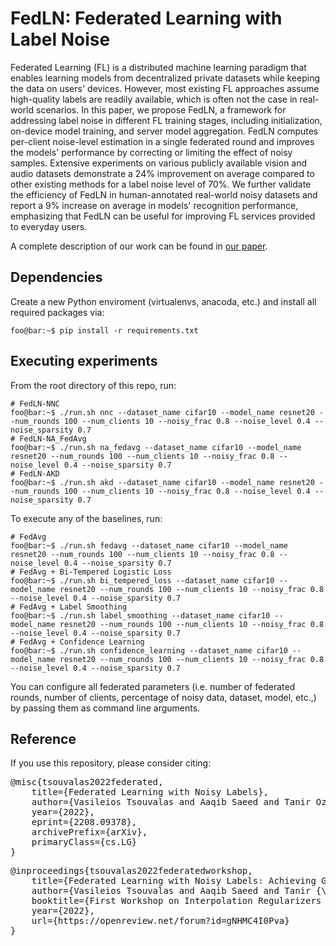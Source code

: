 # FedLN: Federated Learning with Label Noise

Federated Learning (FL) is a distributed machine learning paradigm that enables learning models from decentralized private datasets while keeping the data on users' devices. However, most existing FL approaches assume high-quality labels are readily available, which is often not the case in real-world scenarios. In this paper, we propose FedLN, a framework for addressing label noise in different FL training stages, including initialization, on-device model training, and server model aggregation. FedLN computes per-client noise-level estimation in a single federated round and improves the models' performance by correcting or limiting the effect of noisy samples. Extensive experiments on various publicly available vision and audio datasets demonstrate a 24\% improvement on average compared to other existing methods for a label noise level of 70\%. We further validate the efficiency of FedLN in human-annotated real-world noisy datasets and report a 9\% increase on average in models' recognition performance, emphasizing that FedLN can be useful for improving FL services provided to everyday users.


A complete description of our work can be found in [our paper](https://arxiv.org/abs/2208.09378).

## Dependencies
Create a new Python enviroment (virtualenvs, anacoda, etc.) and install all required packages via:
```console
foo@bar:~$ pip install -r requirements.txt
```

## Executing experiments
From the root directory of this repo, run:

```console
# FedLN-NNC
foo@bar:~$ ./run.sh nnc --dataset_name cifar10 --model_name resnet20 --num_rounds 100 --num_clients 10 --noisy_frac 0.8 --noise_level 0.4 --noise_sparsity 0.7
# FedLN-NA_FedAvg
foo@bar:~$ ./run.sh na_fedavg --dataset_name cifar10 --model_name resnet20 --num_rounds 100 --num_clients 10 --noisy_frac 0.8 --noise_level 0.4 --noise_sparsity 0.7
# FedLN-AKD
foo@bar:~$ ./run.sh akd --dataset_name cifar10 --model_name resnet20 --num_rounds 100 --num_clients 10 --noisy_frac 0.8 --noise_level 0.4 --noise_sparsity 0.7
```

To execute any of the baselines, run:
```console
# FedAvg
foo@bar:~$ ./run.sh fedavg --dataset_name cifar10 --model_name resnet20 --num_rounds 100 --num_clients 10 --noisy_frac 0.8 --noise_level 0.4 --noise_sparsity 0.7
# FedAvg + Bi-Tempered Logistic Loss
foo@bar:~$ ./run.sh bi_tempered_loss --dataset_name cifar10 --model_name resnet20 --num_rounds 100 --num_clients 10 --noisy_frac 0.8 --noise_level 0.4 --noise_sparsity 0.7
# FedAvg + Label Smoothing
foo@bar:~$ ./run.sh label_smoothing --dataset_name cifar10 --model_name resnet20 --num_rounds 100 --num_clients 10 --noisy_frac 0.8 --noise_level 0.4 --noise_sparsity 0.7
# FedAvg + Confidence Learning
foo@bar:~$ ./run.sh confidence_learning --dataset_name cifar10 --model_name resnet20 --num_rounds 100 --num_clients 10 --noisy_frac 0.8 --noise_level 0.4 --noise_sparsity 0.7
```

You can configure all federated parameters (i.e. number of federated rounds, number of clients, percentage of noisy data, dataset, model, etc.,) by passing them as command line arguments.

## Reference
If you use this repository, please consider citing:

<pre>@misc{tsouvalas2022federated,
	title={Federated Learning with Noisy Labels}, 
	author={Vasileios Tsouvalas and Aaqib Saeed and Tanir Ozcelebi and Nirvana Meratnia},
	year={2022},
	eprint={2208.09378},
	archivePrefix={arXiv},
	primaryClass={cs.LG}
}
</pre>

<pre>@inproceedings{tsouvalas2022federatedworkshop,
	title={Federated Learning with Noisy Labels: Achieving Generalization in the Face of Label Noise},
	author={Vasileios Tsouvalas and Aaqib Saeed and Tanir {\"O}z{\c{c}}elebi and Nirvana Meratnia},
	booktitle={First Workshop on Interpolation Regularizers and Beyond at NeurIPS 2022},
	year={2022},
	url={https://openreview.net/forum?id=gNHMC4I0Pva}
}
</pre>

